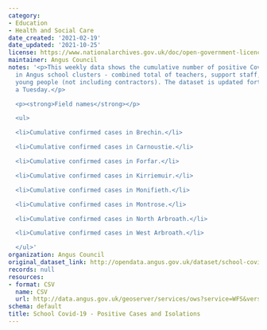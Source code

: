 ```yaml
---
category:
- Education
- Health and Social Care
date_created: '2021-02-19'
date_updated: '2021-10-25'
license: https://www.nationalarchives.gov.uk/doc/open-government-licence/version/3/
maintainer: Angus Council
notes: '<p>This weekly data shows the cumulative number of positive Covid-19 cases
  in Angus school clusters - combined total of teachers, support staff, children and
  young people (not including contractors). The dataset is updated fortnightly on
  a Tuesday.</p>

  <p><strong>Field names</strong></p>

  <ul>

  <li>Cumulative confirmed cases in Brechin.</li>

  <li>Cumulative confirmed cases in Carnoustie.</li>

  <li>Cumulative confirmed cases in Forfar.</li>

  <li>Cumulative confirmed cases in Kirriemuir.</li>

  <li>Cumulative confirmed cases in Monifieth.</li>

  <li>Cumulative confirmed cases in Montrose.</li>

  <li>Cumulative confirmed cases in North Arbroath.</li>

  <li>Cumulative confirmed cases in West Arbroath.</li>

  </ul>'
organization: Angus Council
original_dataset_link: http://opendata.angus.gov.uk/dataset/school-covid-19-positive-cases
records: null
resources:
- format: CSV
  name: CSV
  url: http://data.angus.gov.uk/geoserver/services/ows?service=WFS&version=2.0.0&request=GetFeature&typeName=services%3Aedn_schoolscovidcases2&outputFormat=csv
schema: default
title: School Covid-19 - Positive Cases and Isolations
---
```

